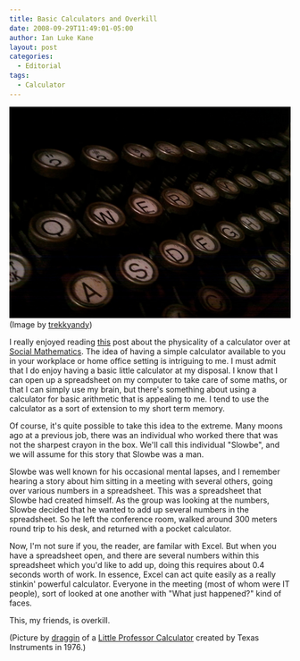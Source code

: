 ```yaml
---
title: Basic Calculators and Overkill
date: 2008-09-29T11:49:01-05:00
author: Ian Luke Kane
layout: post
categories:
  - Editorial
tags:
  - Calculator
---
```


![(Image by trekkyandy)](/assets/typewriter.jpg)  
(Image by [trekkyandy](http://www.flickr.com/photos/trekkyandy/2351825718/sizes/z/in/photostream/))

I really enjoyed reading
[this](http://socialmathematics.wordpress.com/2008/09/28/physicality-of-a-basic-calculator/)
post about the physicality of a calculator over at
[Social Mathematics](http://socialmathematics.wordpress.com/). The idea
of having a simple calculator available to you in your workplace or home
office setting is intriguing to me. I must admit that I do enjoy having
a basic little calculator at my disposal. I know that I can open up a
spreadsheet on my computer to take care of some maths, or that I can
simply use my brain, but there's something about using a calculator for
basic arithmetic that is appealing to me. I tend to use the calculator
as a sort of extension to my short term memory.

Of course, it's quite possible to take this idea to the extreme. Many
moons ago at a previous job, there was an individual who worked there
that was not the sharpest crayon in the box. We'll call this individual
"Slowbe", and we will assume for this story that Slowbe was a man.

Slowbe was well known for his occasional mental lapses, and I remember
hearing a story about him sitting in a meeting with several others,
going over various numbers in a spreadsheet. This was a spreadsheet that
Slowbe had created himself. As the group was looking at the numbers,
Slowbe decided that he wanted to add up several numbers in the
spreadsheet. So he left the conference room, walked around 300 meters
round trip to his desk, and returned with a pocket calculator.

Now, I'm not sure if you, the reader, are familar with Excel. But when
you have a spreadsheet open, and there are several numbers within this
spreadsheet which you'd like to add up, doing this requires about 0.4
seconds worth of work. In essence, Excel can act quite easily as a
really stinkin' powerful calculator. Everyone in the meeting (most of
whom were IT people), sort of looked at one another with "What just
happened?" kind of faces.

This, my friends, is overkill.

(Picture by [draggin](http://flickr.com/photos/draggin/) of a
[Little Professor Calculator](http://flickr.com/photos/draggin/15223525/)
created by Texas Instruments in 1976.)